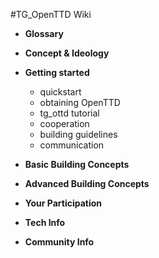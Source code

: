 #TG_OpenTTD Wiki

* __Glossary__

* __Concept & Ideology__

* __Getting started__
   - quickstart
   - obtaining OpenTTD
   - tg_ottd tutorial
   - cooperation
   - building guidelines
   - communication

* __Basic Building Concepts__

* __Advanced Building Concepts__

* __Your Participation__

* __Tech Info__

* __Community Info__